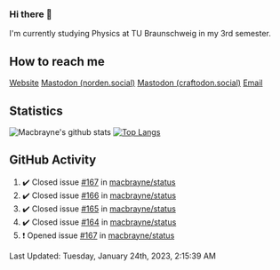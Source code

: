 ### Hi there 👋
I'm currently studying Physics at TU Braunschweig in my 3rd semester.

## How to reach me
[Website](https://florentin-schleuss.de)
<a rel="me" href="https://norden.social/@florentin">Mastodon (norden.social)</a>
<a rel="me" href="https://craftodon.social/@frodolon">Mastodon (craftodon.social)</a>
[Email](mailto:hello@macbrayne.de)

## Statistics
![Macbrayne's github stats](https://github-readme-stats.vercel.app/api?username=macbrayne&count_private=true&show_icons=true&hide_rank=true&custom_title=macbrayne's%20GitHub%20Stats)
[![Top Langs](https://github-readme-stats.vercel.app/api/top-langs/?username=macbrayne&exclude_repo=liftron&layout=compact)](https://github.com/anuraghazra/github-readme-stats)
## GitHub Activity

<!--RECENT_ACTIVITY:start-->
1. ✔️ Closed issue [#167](https://github.com/macbrayne/status/issues/167) in [macbrayne/status](https://github.com/macbrayne/status)
2. ✔️ Closed issue [#166](https://github.com/macbrayne/status/issues/166) in [macbrayne/status](https://github.com/macbrayne/status)
3. ✔️ Closed issue [#165](https://github.com/macbrayne/status/issues/165) in [macbrayne/status](https://github.com/macbrayne/status)
4. ✔️ Closed issue [#164](https://github.com/macbrayne/status/issues/164) in [macbrayne/status](https://github.com/macbrayne/status)
5. ❗️ Opened issue [#167](https://github.com/macbrayne/status/issues/167) in [macbrayne/status](https://github.com/macbrayne/status)
<!--RECENT_ACTIVITY:end-->

<!--RECENT_ACTIVITY:last_update-->
Last Updated: Tuesday, January 24th, 2023, 2:15:39 AM
<!--RECENT_ACTIVITY:last_update_end-->


<!--
**macbrayne/macbrayne** is a ✨ _special_ ✨ repository because its `README.md` (this file) appears on your GitHub profile.

Here are some ideas to get you started:

- 🔭 I’m currently working on ...
- 🌱 I’m currently learning ...
- 👯 I’m looking to collaborate on ...
- 🤔 I’m looking for help with ...
- 💬 Ask me about ...
- 📫 How to reach me: ...
- 😄 Pronouns: ...
- ⚡ Fun fact: ...
-->
